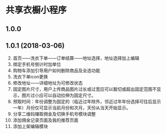 # 共享衣橱小程序

## 1.0.0

## 1.0.1  (2018-03-06)
2. 首页——洗衣下单——订单结算——地址选择，地址选择加上编辑
3. 绑定手机号倒计时加单位
5. 购物车添加引导用户如何删除商品及全选功能
6. 洗衣下单icon更换
9. 修改地址——详细地址为可修改状态
10. 固定图片尺寸，用户上传商品图片过长或过宽应可以裁切或超出固定范围不显示，图片过小应可以自动拉伸为固定尺寸。
11. 预取时间：年份调整为固定的（临近过年除外，邻近过年年份选择可往后显示一年）月份仅可显示当前月份和次月，天份从当天开始显示。
12. 分享二维码赚取佣金及切换手机号模块调整
13. 添加佣金记录页面及我的推荐页面
14. 添加上架编辑模块
